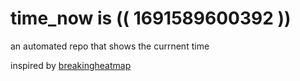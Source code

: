 # time_now is (( 1691589600392 ))

an automated repo that shows the currnent time

inspired by [breakingheatmap](https://github.com/breakingheatmap/breakingheatmap)